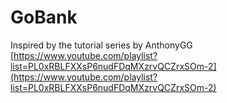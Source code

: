 # GoBank

Inspired by the tutorial series by AnthonyGG [https://www.youtube.com/playlist?list=PL0xRBLFXXsP6nudFDqMXzrvQCZrxSOm-2](https://www.youtube.com/playlist?list=PL0xRBLFXXsP6nudFDqMXzrvQCZrxSOm-2)
